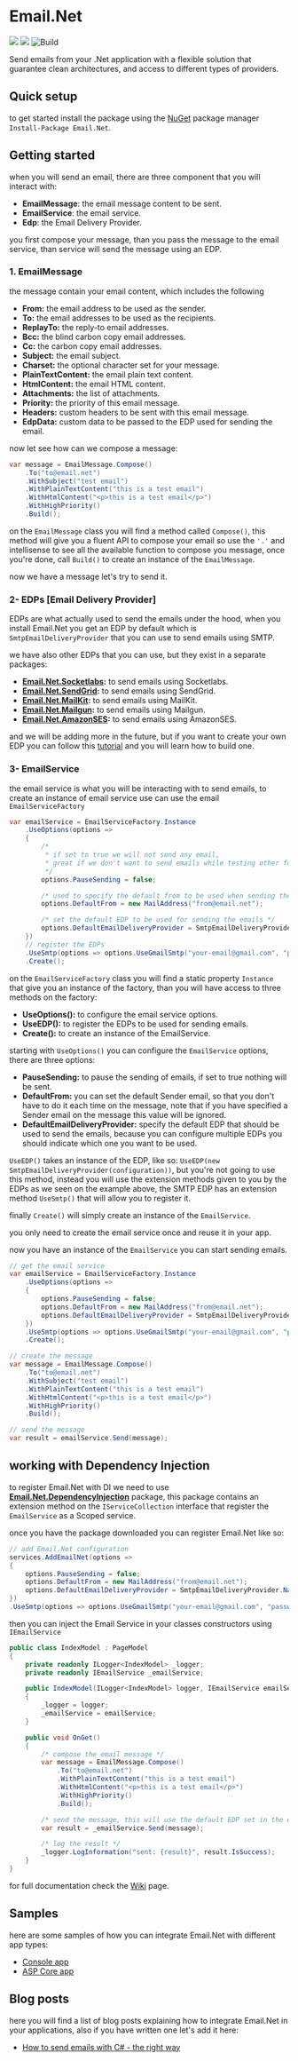 # Email.Net

[![](https://img.shields.io/github/license/YoussefSell/Email.Net)](https://github.com/YoussefSell/Email.Net/blob/master/LICENSE)
[![](https://img.shields.io/nuget/v/Email.Net)](https://www.nuget.org/packages/Email.Net/)
![Build](https://github.com/YoussefSell/Email.Net/actions/workflows/ci.yml/badge.svg)


Send emails from your .Net application with a flexible solution that guarantee clean architectures, and access to different types of providers.

## Quick setup

to get started install the package using the [NuGet](https://www.nuget.org/packages/Email.Net/) package manager `Install-Package Email.Net`.

## Getting started

when you will send an email, there are three component that you will interact with:

- **EmailMessage**: the email message content to be sent.
- **EmailService**: the email service.
- **Edp**: the Email Delivery Provider.

you first compose your message, than you pass the message to the email service, than service will send the message using an EDP.

### 1. EmailMessage

the message contain your email content, which includes the following

- **From:** the email address to be used as the sender.
- **To:** the email addresses to be used as the recipients.
- **ReplayTo:** the reply-to email addresses.
- **Bcc:** the blind carbon copy email addresses.
- **Cc:** the carbon copy email addresses.
- **Subject:** the email subject.
- **Charset:** the optional character set for your message.
- **PlainTextContent:** the email plain text content.
- **HtmlContent:** the email HTML content.
- **Attachments:** the list of attachments.
- **Priority:** the priority of this email message.
- **Headers:** custom headers to be sent with this email message.
- **EdpData:** custom data to be passed to the EDP used for sending the email.

now let see how can we compose a message:

```csharp
var message = EmailMessage.Compose()
    .To("to@email.net")
    .WithSubject("test email")
    .WithPlainTextContent("this is a test email")
    .WithHtmlContent("<p>this is a test email</p>")
    .WithHighPriority()
    .Build();
```

on the `EmailMessage` class you will find a method called `Compose()`, this method will give you a fluent API to compose your email so use the `'.'` and intellisense to see all the available function to compose you message, once you're done, call `Build()` to create an instance of the `EmailMessage`.

now we have a message let's try to send it.

### 2- EDPs [Email Delivery Provider]

EDPs are what actually used to send the emails under the hood, when you install Email.Net you get an EDP by default which is `SmtpEmailDeliveryProvider` that you can use to send emails using SMTP.

we have also other EDPs that you can use, but they exist in a separate packages:

- **[Email.Net.Socketlabs](https://www.nuget.org/packages/Email.Net.Socketlabs/):** to send emails using Socketlabs.
- **[Email.Net.SendGrid](https://www.nuget.org/packages/Email.Net.SendGrid/):** to send emails using SendGrid.
- **[Email.Net.MailKit](https://www.nuget.org/packages/Email.Net.MailKit/):** to send emails using MailKit.
- **[Email.Net.Mailgun](https://www.nuget.org/packages/Email.Net.Mailgun/):** to send emails using Mailgun.
- **[Email.Net.AmazonSES](https://www.nuget.org/packages/Email.Net.AmazonSES/):** to send emails using AmazonSES.

and we will be adding more in the future, but if you want to create your own EDP you can follow this [tutorial](#) and you will learn how to build one.

### 3- EmailService

the email service is what you will be interacting with to send emails, to create an instance of email service use can use the email `EmailServiceFactory`

```csharp
var emailService = EmailServiceFactory.Instance
    .UseOptions(options =>
    {
        /*
         * if set to true we will not send any email,
         * great if we don't want to send emails while testing other functionalities
         */
        options.PauseSending = false;

        /* used to specify the default from to be used when sending the emails */
        options.DefaultFrom = new MailAddress("from@email.net");

        /* set the default EDP to be used for sending the emails */
        options.DefaultEmailDeliveryProvider = SmtpEmailDeliveryProvider.Name;
    })
    // register the EDPs
    .UseSmtp(options => options.UseGmailSmtp("your-email@gmail.com", "password"))
    .Create();
```

on the `EmailServiceFactory` class you will find a static property `Instance` that give you an instance of the factory, than you will have access to three methods on the factory:

- **UseOptions():** to configure the email service options.
- **UseEDP():** to register the EDPs to be used for sending emails.
- **Create():** to create an instance of the EmailService.

starting with `UseOptions()` you can configure the `EmailService` options, there are three options:

- **PauseSending:** to pause the sending of emails, if set to true nothing will be sent.
- **DefaultFrom:** you can set the default Sender email, so that you don't have to do it each time on the message, note that if you have specified a Sender email on the message this value will be ignored.
- **DefaultEmailDeliveryProvider:** specify the default EDP that should be used to send the emails, because you can configure multiple EDPs you should indicate which one you want to be used.

`UseEDP()` takes an instance of the EDP, like so: `UseEDP(new SmtpEmailDeliveryProvider(configuration))`, but you're not going to use this method, instead you will use the extension methods given to you by the EDPs as we seen on the example above, the SMTP EDP has an extension method `UseSmtp()` that will allow you to register it.

finally `Create()` will simply create an instance of the `EmailService`.

you only need to create the email service once and reuse it in your app.

now you have an instance of the `EmailService` you can start sending emails.

```csharp
// get the email service
var emailService = EmailServiceFactory.Instance
    .UseOptions(options =>
    {
        options.PauseSending = false;
        options.DefaultFrom = new MailAddress("from@email.net");
        options.DefaultEmailDeliveryProvider = SmtpEmailDeliveryProvider.Name;
    })
    .UseSmtp(options => options.UseGmailSmtp("your-email@gmail.com", "password"))
    .Create();

// create the message
var message = EmailMessage.Compose()
    .To("to@email.net")
    .WithSubject("test email")
    .WithPlainTextContent("this is a test email")
    .WithHtmlContent("<p>this is a test email</p>")
    .WithHighPriority()
    .Build();

// send the message
var result = emailService.Send(message);
```

## working with Dependency Injection

to register Email.Net with DI we need to use [**Email.Net.DependencyInjection**](https://www.nuget.org/packages/Email.Net.DependencyInjection/) package, this package contains an extension method on the `IServiceCollection` interface that register the `EmailService` as a Scoped service.

once you have the package downloaded you can register Email.Net like so:

```csharp
// add Email.Net configuration
services.AddEmailNet(options =>
{
    options.PauseSending = false;
    options.DefaultFrom = new MailAddress("from@email.net");
    options.DefaultEmailDeliveryProvider = SmtpEmailDeliveryProvider.Name;
})
.UseSmtp(options => options.UseGmailSmtp("your-email@gmail.com", "password"));
```

then you can inject the Email Service in your classes constructors using `IEmailService`

```csharp
public class IndexModel : PageModel
{
    private readonly ILogger<IndexModel> _logger;
    private readonly IEmailService _emailService;

    public IndexModel(ILogger<IndexModel> logger, IEmailService emailService)
    {
        _logger = logger;
        _emailService = emailService;
    }

    public void OnGet()
    {
        /* compose the email message */
        var message = EmailMessage.Compose()
            .To("to@email.net")
            .WithPlainTextContent("this is a test email")
            .WithHtmlContent("<p>this is a test email</p>")
            .WithHighPriority()
            .Build();

        /* send the message, this will use the default EDP set in the option */
        var result = _emailService.Send(message);

        /* log the result */
        _logger.LogInformation("sent: {result}", result.IsSuccess);
    }
}
```

for full documentation check the [Wiki](https://github.com/YoussefSell/Email.Net/wiki) page.

## Samples

here are some samples of how you can integrate Email.Net with different app types:

- [Console app](https://github.com/YoussefSell/Email.Net/tree/master/samples/Email.Net.Samples.Console)
- [ASP Core app](https://github.com/YoussefSell/Email.Net/tree/master/samples/Email.Net.Samples.ASPCore)

## Blog posts

here you will find a list of blog posts explaining how to integrate Email.Net in your applications, also if you have written one let's add it here:

- [How to send emails with C# - the right way](https://youssefsellami.com/how-to-send-emails-with-csharp/)

